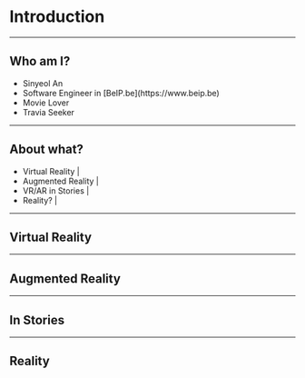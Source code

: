 # Introduction

---

## Who am I?

<ul>
  <li class="fragment">Sinyeol An</li>
  <li class="fragment">Software Engineer in [BeIP.be](https://www.beip.be)</li>
  <li class="fragment">Movie Lover</li>
  <li class="fragment">Travia Seeker</li>
</ul>

---

## About what?

- Virtual Reality |
- Augmented Reality |
- VR/AR in Stories |
- Reality? |

---

## Virtual Reality

---

## Augmented Reality

---

## In Stories

---

## Reality

